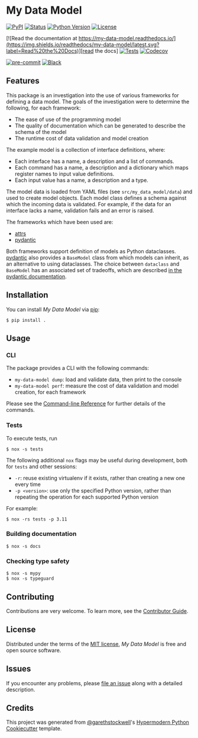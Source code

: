 # My Data Model

[![PyPI](https://img.shields.io/pypi/v/my-data-model.svg)][pypi status]
[![Status](https://img.shields.io/pypi/status/my-data-model.svg)][pypi status]
[![Python Version](https://img.shields.io/pypi/pyversions/my-data-model)][pypi status]
[![License](https://img.shields.io/pypi/l/my-data-model)][license]

[![Read the documentation at https://my-data-model.readthedocs.io/](https://img.shields.io/readthedocs/my-data-model/latest.svg?label=Read%20the%20Docs)][read the docs]
[![Tests](https://github.com/garethstockwell/my-data-model/workflows/Tests/badge.svg)][tests]
[![Codecov](https://codecov.io/gh/garethstockwell/my-data-model/branch/main/graph/badge.svg)][codecov]

[![pre-commit](https://img.shields.io/badge/pre--commit-enabled-brightgreen?logo=pre-commit&logoColor=white)][pre-commit]
[![Black](https://img.shields.io/badge/code%20style-black-000000.svg)][black]

[pypi status]: https://pypi.org/project/my-data-model/
[read the docs]: https://my-data-model.readthedocs.io/
[tests]: https://github.com/garethstockwell/my-data-model/actions?workflow=Tests
[codecov]: https://app.codecov.io/gh/garethstockwell/my-data-model
[pre-commit]: https://github.com/pre-commit/pre-commit
[black]: https://github.com/psf/black

## Features

This package is an investigation into the use of various frameworks for defining a data model.
The goals of the investigation were to determine the following, for each framework:

- The ease of use of the programming model
- The quality of documentation which can be generated to describe the schema of the model
- The runtime cost of data validation and model creation

The example model is a collection of interface definitions, where:

- Each interface has a name, a description and a list of commands.
- Each command has a name, a description and a dictionary which maps register names to input value definitions.
- Each input value has a name, a description and a type.

The model data is loaded from YAML files (see `src/my_data_model/data`) and used to create model objects.
Each model class defines a schema against which the incoming data is validated.
For example, if the data for an interface lacks a name, validation fails and an error is raised.

The frameworks which have been used are:

- [attrs]
- [pydantic]

Both frameworks support definition of models as Python dataclasses.
[pydantic] also provides a `BaseModel` class from which models can inherit, as an alternative to using dataclasses.
The choice between `dataclass` and `BaseModel` has an associated set of tradeoffs, which are described [in the pydantic documentation][pydantic-dataclasses].

## Installation

You can install _My Data Model_ via [pip]:

```console
$ pip install .
```

## Usage

### CLI

The package provides a CLI with the following commands:

- `my-data-model dump`: load and validate data, then print to the console
- `my-data-model perf`: measure the cost of data validation and model creation, for each framework

Please see the [Command-line Reference] for further details of the commands.

### Tests

To execute tests, run

```console
$ nox -s tests
```

The following additional `nox` flags may be useful during development, both for `tests` and other sessions:

- `-r`: reuse existing virtualenv if it exists, rather than creating a new one every time
- `-p <version>`: use only the specified Python version, rather than repeating the operation for each supported Python version

For example:

```console
$ nox -rs tests -p 3.11
```

### Building documentation

```console
$ nox -s docs
```

### Checking type safety

```console
$ nox -s mypy
$ nox -s typeguard
```

## Contributing

Contributions are very welcome.
To learn more, see the [Contributor Guide].

## License

Distributed under the terms of the [MIT license][license],
_My Data Model_ is free and open source software.

## Issues

If you encounter any problems,
please [file an issue] along with a detailed description.

## Credits

This project was generated from [@garethstockwell]'s [Hypermodern Python Cookiecutter] template.

[@garethstockwell]: https://github.com/garethstockwell
[pypi]: https://pypi.org/
[hypermodern python cookiecutter]: https://github.com/garethstockwell/cookiecutter-hypermodern-python
[file an issue]: https://github.com/garethstockwell/my-data-model/issues
[pip]: https://pip.pypa.io/
[attrs]: https://www.attrs.org/
[pydantic]: https://docs.pydantic.dev/
[pydantic-dataclasses]: https://docs.pydantic.dev/usage/dataclasses/

<!-- github-only -->

[license]: https://github.com/garethstockwell/my-data-model/blob/main/LICENSE
[contributor guide]: https://github.com/garethstockwell/my-data-model/blob/main/CONTRIBUTING.md
[command-line reference]: https://my-data-model.readthedocs.io/en/latest/usage.html
